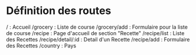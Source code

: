 # Définition des routes

/            		: Accueil
/grocery     		: Liste de course
/grocery/add 		: Formulaire pour la liste de course
/recipe      		: Page d'accueil de section "Recette"
/recipe/list 		: Liste des Recettes
/recipe/detail/:id  : Detail d'un Recette
/recipe/add  		: Formulaire des Recettes
/country     		: Pays

